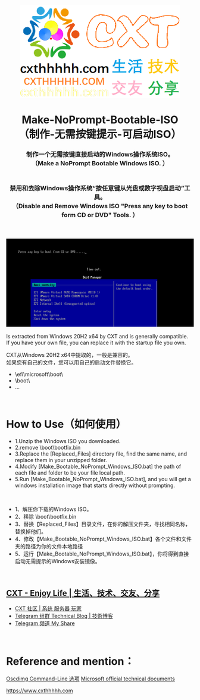 <div align="center">
  <a href="https://github.com/MeowLove/Make-NoPrompt-Bootable-ISO">
      <img src="https://raw.githubusercontent.com/MeowLove/Make-NoPrompt-Bootable-ISO/master/background/CXT_Logo.png"  >
  </a>
  <h1 align="center">
    Make-NoPrompt-Bootable-ISO <br>（制作-无需按键提示-可启动ISO）
  </h1>
  <h3 align="center">
    制作一个无需按键直接启动的Windows操作系统ISO。  <br> （Make a NoPrompt Bootable Windows ISO.  ） <br><br>
  </h3>
  <h3 align="center">
    禁用和去除Windows操作系统“按任意键从光盘或数字视盘启动”工具。    <br> （Disable and Remove Windows ISO "Press any key to boot form CD or DVD" Tools.   ） <br><br>
  </h3>
 

<br>
<img src="https://raw.githubusercontent.com/MeowLove/Make-NoPrompt-Bootable-ISO/master/background/Preview_press_any_key_to_boot_from.png">
<br>  
</div>


Is extracted from Windows 20H2 x64 by CXT and is generally compatible.  
If you have your own file, you can replace it with the startup file you own.  

CXT从Windows 20H2 x64中提取的，一般是兼容的。  
如果您有自己的文件，您可以用自己的启动文件替换它。  

- \efi\microsoft\boot\
- \boot\
- ...
<br>

# How to Use（如何使用）
- 1.Unzip the Windows ISO you downloaded.
- 2.remove \boot\bootfix.bin
- 3.Replace the [Replaced_Files] directory file, find the same name, and replace them in your unzipped folder.
- 4.Modify [Make_Bootable_NoPrompt_Windows_ISO.bat] the path of each file and folder to be your file local path.
- 5.Run [Make_Bootable_NoPrompt_Windows_ISO.bat], and you will get a windows installation image that starts directly without prompting.  

<br>

- 1、解压你下载的Windows ISO。
- 2、移除 \boot\bootfix.bin
- 3、替换【Replaced_Files】目录文件，在你的解压文件夹，寻找相同名称，替换掉他们。
- 4、修改【Make_Bootable_NoPrompt_Windows_ISO.bat】各个文件和文件夹的路径为你的文件本地路径
- 5、运行【Make_Bootable_NoPrompt_Windows_ISO.bat】，你将得到直接启动无需提示的Windows安装镜像。

<br>

## [CXT - Enjoy Life | 生活、技术、交友、分享](https://www.cxthhhhh.com/)

- [CXT 社区 | 系统 服务器 玩家](https://bbs.cxthhhhh.com)
- [Telegram 组群 Technical Blog | 技術博客](https://t.me/Technical_Blog)
- [Telegram 频道 My Share](https://t.me/me_share)
<br>

# Reference and mention：
[Oscdimg Command-Line 选项](https://docs.microsoft.com/zh-cn/windows-hardware/manufacture/desktop/oscdimg-command-line-options)
[Microsoft official technical documents](https://docs.microsoft.com/zh-cn/archive/blogs/jhoward/hyper-v-generation-2-virtual-machines-part-9)

https://www.cxthhhhh.com